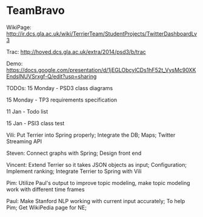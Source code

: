 TeamBravo
=========

WikiPage: http://ir.dcs.gla.ac.uk/wiki/TerrierTeam/StudentProjects/TwitterDashboardLv3

Trac: http://hoved.dcs.gla.ac.uk/extra/2014/psd3/b/trac

Demo: https://docs.google.com/presentation/d/1jEGLObcylCDs1hF52t_VysMc90XKEndslNUVSrxgf-Q/edit?usp=sharing


TODOs:
15 Monday - PSD3 class diagrams

15 Monday - TP3 requirements specification

11 Jan - Todo list

15 Jan - PSI3 class test


Vili: Put Terrier into Spring properly; Integrate the DB; Maps; Twitter Streaming API

Steven: Connect graphs with Spring; Design front end

Vincent: Extend Terrier so it takes JSON objects as input; Configuration; Implement ranking; Integrate Terrier to Spring with Vili

Pim: Utilize Paul's output to improve topic modeling, make topic modeling work with different time frames

Paul: Make Stanford NLP working with current input accurately; To help Pim; Get WikiPedia page for NE; 

